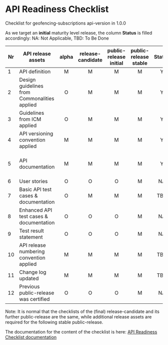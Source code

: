 # API Readiness Checklist

Checklist for geofencing-subscriptions api-version in 1.0.0

As we target an **initial** maturity level release, the column **Status** is filled accordingly: NA: Not Applicable, TBD: To Be Done

| Nr | API release assets                           | alpha | release-candidate | public-release<br>initial | public-release<br> stable | Status |                                                                         Comments                                                                         |
|----|----------------------------------------------|:-----:|:-----------------:|:-------------------------:|:-------------------------:|:------:|:--------------------------------------------------------------------------------------------------------------------------------------------------------:|
| 1  | API definition                               |   M   |         M         |             M             |             M             |   Y    |                   [link](https://github.com/camaraproject/DeviceLocation/blob/main/code/API_definitions/geofencing-subscriptions.yaml)                   |
| 2  | Design guidelines from Commonalities applied |   O   |         M         |             M             |             M             |   Y    |                                                                                                                                                          |
| 3  | Guidelines from ICM applied                  |   O   |         M         |             M             |             M             |   Y    |                                                                                                                                                          |
| 4  | API versioning convention applied            |   M   |         M         |             M             |             M             |   Y    |                                                                                                                                                          |
| 5  | API documentation                            |   M   |         M         |             M             |             M             |   Y    | Embed documentation into API spec - [link](https://github.com/camaraproject/DeviceLocation/blob/main/code/API_definitions/geofencing-subscriptions.yaml) |
| 6  | User stories                                 |   O   |         O         |             O             |             M             |   NA   |                                                                           link                                                                           |
| 7  | Basic API test cases & documentation         |   O   |         M         |             M             |             M             |  TBD   |                                                                           link                                                                           |
| 8  | Enhanced API test cases & documentation      |   O   |         O         |             O             |             M             |   NA   |                                                                           link                                                                           |
| 9  | Test result statement                        |   O   |         O         |             O             |             M             |   NA   |                                                                           link                                                                           |
| 10 | API release numbering convention applied     |   M   |         M         |             M             |             M             |  TBD   |                                                                                                                                                          |
| 11 | Change log updated                           |   M   |         M         |             M             |             M             |  TBD   |                                                                           link                                                                           |
| 12 | Previous public-release was certified        |   O   |         O         |             O             |             M             |   NA   |                                                                                                                                                          |




Note: It is normal that the checklists of the (final) release-candidate and its further public-release are the same, while additional release assets are required for the following stable public-release.

The documentation for the content of the checklist is here: [API Readiness Checklist documentation](https://wiki.camaraproject.org/x/AgAVAQ#APIReleaseProcess-APIreadinesschecklist)